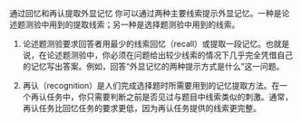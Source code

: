 通过回忆和再认提取外显记忆 你可以通过两种主要线索提示外显记忆。一种是论述题测验中用到的提取线索；另一种是选择题测验中用到的线索。

1. 论述题测验要求回答者用最少的线索回忆（recall）或提取一段记忆。也就是说，在论述题测验中，你必须在问题给出较少线索的情况下几乎完全凭借自己的记忆写出答案。例如，回答“外显记忆的两种提示方式是什么”这一问题。

2. 再认（recognition）是人们完成选择题时所需要用到的记忆提取方法。在一个再认任务中，你只需要判断之前是否见过与题目中线索类似的刺激。通常，再认任务比回忆任务的要求更低，因为再认任务提供的线索更完整。